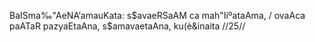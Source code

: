 BaISma‰"AeNA‘amauKata: s$avaeRSaAM ca mah"IiºataAma, /
ovaAca paATaR pazyaEtaAna, s$amavaetaAna, ku(è&inaita //25//